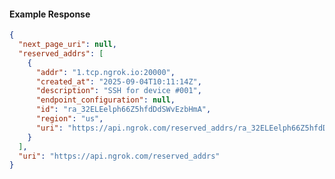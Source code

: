 <!-- Code generated for API Clients. DO NOT EDIT. -->

#### Example Response

```json
{
  "next_page_uri": null,
  "reserved_addrs": [
    {
      "addr": "1.tcp.ngrok.io:20000",
      "created_at": "2025-09-04T10:11:14Z",
      "description": "SSH for device #001",
      "endpoint_configuration": null,
      "id": "ra_32ELEelph66Z5hfdDdSWvEzbHmA",
      "region": "us",
      "uri": "https://api.ngrok.com/reserved_addrs/ra_32ELEelph66Z5hfdDdSWvEzbHmA"
    }
  ],
  "uri": "https://api.ngrok.com/reserved_addrs"
}
```
